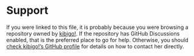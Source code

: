 #  Support  #

If you were linked to this file, it is probably because you were browsing a repository owned by [kibigo!](https://github.com/marrus-sh).
If the repository has GitHub Discussions enabled, that is the preferred place to go for help.
Otherwise, you should [check kibigo!’s GitHub profile](https://github.com/marrus-sh/marrus-sh) for details on how to contact her directly.
